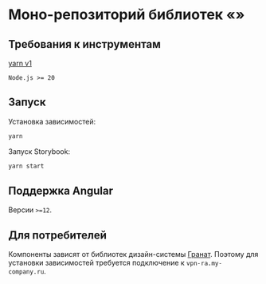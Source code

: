 # Моно-репозиторий библиотек «»

## Требования к инструментам

[yarn v1](https://classic.yarnpkg.com/lang/en/docs/install)

`Node.js >= 20`

## Запуск

Установка зависимостей:

```sh
yarn
```

Запуск Storybook:

```sh
yarn start
```

## Поддержка Angular

Версии `>=12`.

## Для потребителей

Компоненты зависят от библиотек дизайн-системы [Гранат](https://design.my-company.ru/ds/components/web/web-general).
Поэтому для установки зависимостей требуется подключение к `vpn-ra.my-company.ru`.
